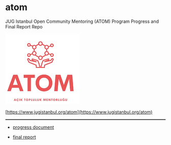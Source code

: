 # atom
JUG Istanbul Open Community Mentoring (ATOM) Program Progress and Final Report Repo

![atom_logo.png](assets%2Fatom_logo.png)

[https://www.jugistanbul.org/atom](https://www.jugistanbul.org/atom)

<hr style="border:1px solid gray">

- [progress document](progress.md)

- [final report](final.md)
